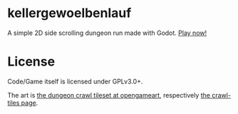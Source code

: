 # kellergewoelbenlauf

A simple 2D side scrolling dungeon run made with Godot.
[Play now!](https://kronbergerspiele.github.io/kellergewoelbenlauf/)

# License

Code/Game itself is licensed under GPLv3.0+.

The art is [the dungeon crawl tileset at opengameart](http://opengameart.org/content/dungeon-crawl-32x32-tiles), respectively [the crawl-tiles page](http://code.google.com/p/crawl-tiles/).

